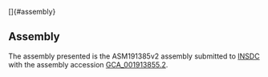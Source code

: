 []{#assembly}

Assembly
--------

The assembly presented is the ASM191385v2 assembly submitted to
[INSDC](http://www.insdc.org) with the assembly accession
[GCA\_001913855.2](http://www.ebi.ac.uk/ena/data/view/GCA_001913855.2).

